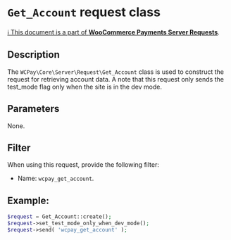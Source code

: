 # `Get_Account` request class

[ℹ️ This document is a part of __WooCommerce Payments Server Requests__](../requests.md).

## Description

The `WCPay\Core\Server\Request\Get_Account` class is used to construct the request for retrieving account data.
A note that this request only sends the test_mode flag only when the site is in the dev mode.

## Parameters

None.

## Filter

When using this request, provide the following filter:

- Name: `wcpay_get_account`.

## Example:

```php
$request = Get_Account::create();
$request->set_test_mode_only_when_dev_mode();
$request->send( 'wcpay_get_account' );
```

